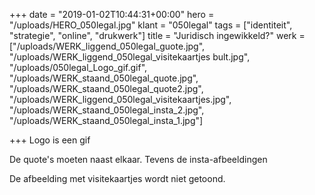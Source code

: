 +++
date = "2019-01-02T10:44:31+00:00"
hero = "/uploads/HERO_050legal.jpg"
klant = "050legal"
tags = ["identiteit", "strategie", "online", "drukwerk"]
title = "Juridisch ingewikkeld?"
werk = ["/uploads/WERK_liggend_050legal_guote.jpg", "/uploads/WERK_liggend_050legal_visitekaartjes bult.jpg", "/uploads/050legal_Logo_gif.gif", "/uploads/WERK_staand_050legal_quote.jpg", "/uploads/WERK_staand_050legal_quote2.jpg", "/uploads/WERK_liggend_050legal_visitekaartjes.jpg", "/uploads/WERK_staand_050legal_insta_2.jpg", "/uploads/WERK_staand_050legal_insta_1.jpg"]

+++
Logo is een gif

De quote's moeten naast elkaar. Tevens de insta-afbeeldingen

De afbeelding met visitekaartjes wordt niet getoond. 